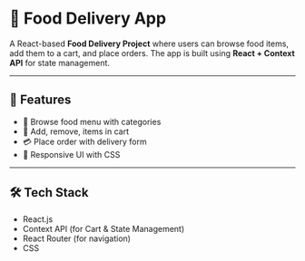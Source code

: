 # 🍴 Food Delivery App  

A React-based **Food Delivery Project** where users can browse food items, add them to a cart, and place orders. The app is built using **React + Context API** for state management.  

---

## 🚀 Features  

- 🍔 Browse food menu with categories  
- 🛒 Add, remove, items in cart  
- 💳 Place order with delivery form  
- 📱 Responsive UI with CSS  

---

## 🛠️ Tech Stack  

- React.js  
- Context API (for Cart & State Management)  
- React Router (for navigation)  
- CSS  

